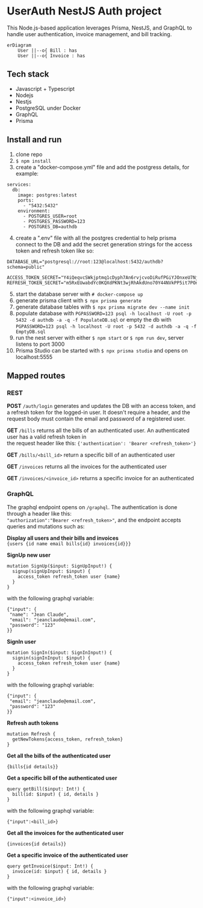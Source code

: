 # UserAuth NestJS Auth project  
This Node.js-based application leverages Prisma, NestJS, and GraphQL to handle user authentication, 
invoice management, and bill tracking.

```mermaid
erDiagram
    User ||--o{ Bill : has
    User ||--o{ Invoice : has
```

## Tech stack
- Javascript + Typescript  
- Nodejs  
- Nestjs
- PostgreSQL under Docker
- GraphQL
- Prisma

## Install and run  
1. clone repo   
2. ```$ npm install```  
3. create a "docker-compose.yml" file and add the postgress details, for example:  
```
services:  
  db:  
    image: postgres:latest  
    ports:  
      - "5432:5432"  
    environment:  
      - POSTGRES_USER=root  
      - POSTGRES_PASSWORD=123  
      - POSTGRES_DB=authdb 
```
4. create a ".env" file with all the postgres credential to help prisma connect to the DB and add the secret
generation strings for the access token and refresh token like so: 
```
DATABASE_URL="postgresql://root:123@localhost:5432/authdb?schema=public"

ACCESS_TOKEN_SECRET="Y4iQeqvcSWkjptmq1cDyph7An6rvjcvoDiRufPGiYJOnxeU7NjBwcV9UG9PtGvyD"
REFRESH_TOKEN_SECRET="m5RxEUwabdYc0KQXdPKNt3wjRhAkdUno70Y44NVkPP5it7POnyZHHzcTJFlILR6Z"
```  
5. start the database server with ```# docker-compose up```  
6. generate prisma client with ```$ npx prisma generate```  
7. generate database tables with ```$ npx prisma migrate dev --name init```   
8. populate database with ```PGPASSWORD=123 psql -h localhost -U root -p 5432 -d authdb -a -q -f PopulateDB.sql```
or empty the db with ```PGPASSWORD=123 psql -h localhost -U root -p 5432 -d authdb -a -q -f EmptyDB.sql```
9. run the nest server with either ```$ npm start``` or ```$ npm run dev```, server listens to port 3000  
10. Prisma Studio can be started with ```$ npx prisma studio``` and opens on localhost:5555  

## Mapped routes
### REST
__POST__ ```/auth/login``` generates and updates the DB with an access token, and a refresh token for the logged-in user.
It doesn't require a header, and the request body must contain the email and password of a registered user.  

__GET__ ```/bills``` returns all the bills of an authenticated user. An authenticated user has a valid refresh token in  
the request header like this: ```{'authentication': 'Bearer <refresh_token>'}```  

__GET__ ```/bills/<bill_id>``` return a specific bill of an authenticated user  

__GET__ ```/invoices``` returns all the invoices for the authenticated user  

__GET__ ```/invoices/<invoice_id>``` returns a specific invoice for an authenticated  

### GraphQL
The graphql endpoint opens on ```/graphql```. The authentication is done through a header like this:  
```"authorization":"Bearer <refresh_token>"```, and the endpoint accepts queries and mutations such as:

__Display all users and their bills and invoices__  
```{users {id name email bills{id} invoices{id}}}```  

__SignUp new user__
```
mutation SignUp($input: SignUpInput!) {
  signup(signUpInput: $input) {
    access_token refresh_token user {name}
  }
}
```  
with the following graphql variable: 
```
{"input": {
 "name": "Jean Claude",
 "email": "jeanclaude@email.com",
 "password": "123" 
}} 
```

__SignIn user__
```
mutation SignIn($input: SignInInput!) {
  signin(signInInput: $input) {
    access_token refresh_token user {name}
  }
}
```
with the following graphql variable:
```
{"input": {
 "email": "jeanclaude@email.com",
 "password": "123" 
}}
```

__Refresh auth tokens__  
```
mutation Refresh {
  getNewTokens{access_token, refresh_token}
}
```

__Get all the bills of the authenticated user__
```
{bills{id details}}
```

__Get a specific bill of the authenticated user__  
```
query getBill($input: Int!) {
  bill(id: $input) { id, details }
}
```
with the following graphql variable:
```
{"input":<bill_id>}
```

__Get all the invoices for the authenticated user__
```
{invoices{id details}}
```

__Get a specific invoice of the authenticated user__  
```
query getInvoice($input: Int!) {
  invoice(id: $input) { id, details }
}

```
with the following graphql variable:
```
{"input":<invoice_id>}
```
